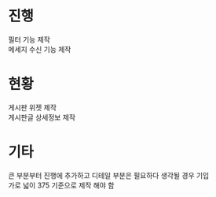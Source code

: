 # 진행  

필터 기능 제작  
메세지 수신 기능 제작  

# 현황  

게시판 위젯 제작  
게시판글 상세정보 제작  

# 기타  

큰 부분부터 진행에 추가하고 디테일 부분은 필요하다 생각될 경우 기입  
가로 넓이 375 기준으로 제작 해야 함  